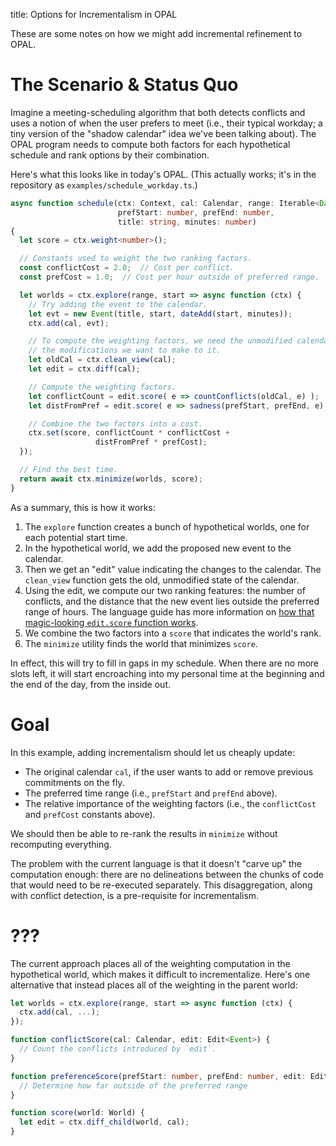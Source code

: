 title: Options for Incrementalism in OPAL

These are some notes on how we might add incremental refinement to OPAL.

# The Scenario & Status Quo

Imagine a meeting-scheduling algorithm that both detects conflicts and uses a notion of when the user prefers to meet (i.e., their typical workday; a tiny version of the "shadow calendar" idea we've been talking about).
The OPAL program needs to compute both factors for each hypothetical schedule and rank options by their combination.

Here's what this looks like in today's OPAL.
(This actually works; it's in the repository as `examples/schedule_workday.ts`.)

```typescript
async function schedule(ctx: Context, cal: Calendar, range: Iterable<Date>,
                        prefStart: number, prefEnd: number,
                        title: string, minutes: number)
{
  let score = ctx.weight<number>();

  // Constants used to weight the two ranking factors.
  const conflictCost = 2.0;  // Cost per conflict.
  const prefCost = 1.0;  // Cost per hour outside of preferred range.

  let worlds = ctx.explore(range, start => async function (ctx) {
    // Try adding the event to the calendar.
    let evt = new Event(title, start, dateAdd(start, minutes));
    ctx.add(cal, evt);

    // To compute the weighting factors, we need the unmodified calendar and
    // the modifications we want to make to it.
    let oldCal = ctx.clean_view(cal);
    let edit = ctx.diff(cal);

    // Compute the weighting factors.
    let conflictCount = edit.score( e => countConflicts(oldCal, e) );
    let distFromPref = edit.score( e => sadness(prefStart, prefEnd, e) );

    // Combine the two factors into a cost.
    ctx.set(score, conflictCount * conflictCost +
                   distFromPref * prefCost);
  });

  // Find the best time.
  return await ctx.minimize(worlds, score);
}
```

As a summary, this is how it works:

1. The `explore` function creates a bunch of hypothetical worlds, one for each potential start time.
2. In the hypothetical world, we add the proposed new event to the calendar.
3. Then we get an "edit" value indicating the changes to the calendar. The `clean_view` function gets the old, unmodified state of the calendar.
4. Using the edit, we compute our two ranking features: the number of conflicts, and the distance that the new event lies outside the preferred range of hours. The language guide has more information on [how that magic-looking `edit.score` function works][diffdoc].
5. We combine the two factors into a `score` that indicates the world's rank.
6. The `minimize` utility finds the world that minimizes `score`.

In effect, this will try to fill in gaps in my schedule.
When there are no more slots left, it will start encroaching into my personal time at the beginning and the end of the day, from the inside out.

[diffdoc]: http://adriansampson.net/opal/lang.html#diff

# Goal

In this example, adding incrementalism should let us cheaply update:

* The original calendar `cal`, if the user wants to add or remove previous commitments on the fly.
* The preferred time range (i.e., `prefStart` and `prefEnd` above).
* The relative importance of the weighting factors (i.e., the `conflictCost` and `prefCost` constants above).

We should then be able to re-rank the results in `minimize` without recomputing everything.

The problem with the current language is that it doesn't "carve up" the computation enough: there are no delineations between the chunks of code that would need to be re-executed separately.
This disaggregation, along with conflict detection, is a pre-requisite for incrementalism.

# ???

The current approach places all of the weighting computation in the hypothetical world, which makes it difficult to incrementalize.
Here's one alternative that instead places all of the weighting in the parent world:

```typescript
let worlds = ctx.explore(range, start => async function (ctx) {
  ctx.add(cal, ...);
});

function conflictScore(cal: Calendar, edit: Edit<Event>) {
  // Count the conflicts introduced by `edit`.
}

function preferenceScore(prefStart: number, prefEnd: number, edit: Edit<event>) {
  // Determine how far outside of the preferred range
}

function score(world: World) {
  let edit = ctx.diff_child(world, cal);
}
```
